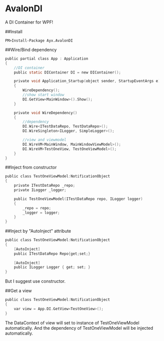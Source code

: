 # AvalonDI
A DI Container for WPF!

##Install
```  
PM>Install-Package Ayx.AvalonDI
```

##Wire/Bind dependency
```C
public partial class App : Application
{
    //DI container
    public static DIContainer DI = new DIContainer();

    private void Application_Startup(object sender, StartupEventArgs e)
    {
        WireDependency();
        //show start window
        DI.GetView<MainWindow>().Show();
    }

    private void WireDependency()
    {
        //dependency
        DI.Wire<ITestDataRepo, TestDataRepo>();
        DI.WireSingleton<ILogger, SimpleLogger>();

        //view and viewmodel
        DI.WireVM<MainWindow, MainWindowViewModel>();
        DI.WireVM<TestOneView, TestOneViewModel>();
    }
}
```
##Inject from constructor
```c
public class TestOneViewModel:NotificationObject
{
    private ITestDataRepo _repo;
    private ILogger _logger;

    public TestOneViewModel(ITestDataRepo repo, ILogger logger)
    {
        _repo = repo;
        _logger = logger;
    }
}
```

##Inject by "AutoInject" attribute
```c
public class TestOneViewModel:NotificationObject
{
    [AutoInject]
    public ITestDataRepo Repo{get;set;}
    
    [AutoInject]
    public ILogger Logger { get; set; }
}
```
But I suggest use constructor.

##Get a view
```c
public class TestOneViewModel:NotificationObject
{
    var view = App.DI.GetView<TestOneView>();
}
```
The DataContext of view will set to instance of TestOneViewModel automatically.
And the dependency of TestOneViewModel will be injected automatically.
